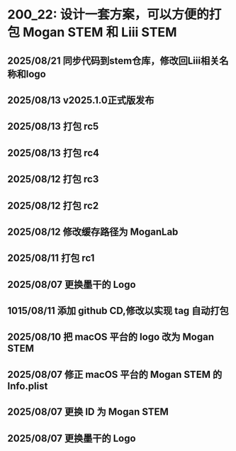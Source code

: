 # 200_22: 设计一套方案，可以方便的打包 Mogan STEM 和 Liii STEM

## 2025/08/21 同步代码到stem仓库，修改回Liii相关名称和logo

## 2025/08/13 v2025.1.0正式版发布

## 2025/08/13 打包 rc5

## 2025/08/13 打包 rc4

## 2025/08/12 打包 rc3

## 2025/08/12 打包 rc2

## 2025/08/12 修改缓存路径为 MoganLab

## 2025/08/11 打包 rc1

## 2025/08/07 更换墨干的 Logo

## 1015/08/11 添加 github CD,修改以实现 tag 自动打包

## 2025/08/10 把 macOS 平台的 logo 改为 Mogan STEM

## 2025/08/07 修正 macOS 平台的 Mogan STEM 的 Info.plist

## 2025/08/07 更换 ID 为 Mogan STEM

## 2025/08/07 更换墨干的 Logo
